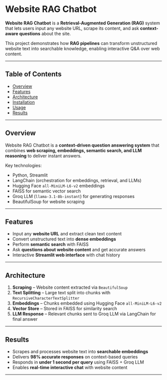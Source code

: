 # Website RAG Chatbot

**Website RAG Chatbot** is a **Retrieval-Augmented Generation (RAG)** system that lets users input any website URL, scrape its content, and ask **context-aware questions** about the site.  

This project demonstrates how **RAG pipelines** can transform unstructured website text into searchable knowledge, enabling interactive Q&A over web content.

---

## Table of Contents
- [Overview](#overview)  
- [Features](#features)  
- [Architecture](#architecture)  
- [Installation](#installation)  
- [Usage](#usage)  
- [Results](#results)  

---

## Overview
Website RAG Chatbot is a **context-driven question answering system** that combines **web scraping, embeddings, semantic search, and LLM reasoning** to deliver instant answers.  

Key technologies:
- Python, Streamlit  
- LangChain (orchestration for embeddings, retrieval, and LLMs)  
- Hugging Face `all-MiniLM-L6-v2` embeddings  
- FAISS for semantic vector search  
- Groq LLM (`llama-3.1-8b-instant`) for generating responses  
- BeautifulSoup for website scraping  

---

## Features
- Input any **website URL** and extract clean text content  
- Convert unstructured text into **dense embeddings**  
- Perform **semantic search** with FAISS  
- Ask **questions about website content** and get accurate answers  
- Interactive **Streamlit web interface** with chat history  

---

## Architecture
1. **Scraping** – Website content extracted via `BeautifulSoup`  
2. **Text Splitting** – Large text split into chunks with `RecursiveCharacterTextSplitter`  
3. **Embeddings** – Chunks embedded using Hugging Face `all-MiniLM-L6-v2`  
4. **Vector Store** – Stored in FAISS for similarity search  
5. **LLM Response** – Relevant chunks sent to Groq LLM via LangChain for final answer  

---


## Results
- Scrapes and processes website text into **searchable embeddings**  
- Delivers **98% accurate responses** on context-based queries  
- Responds in **under 1 second per query** using FAISS + Groq LLM  
- Enables **real-time interactive chat** with website content  

---
